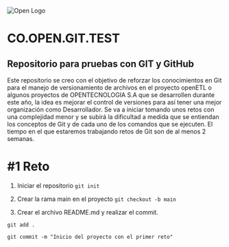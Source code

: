![Open Logo](https://openits.co/wp-content/uploads/2020/07/log-peque.png)

# CO.OPEN.GIT.TEST

## Repositorio para pruebas con GIT y GitHub

Este repositorio se creo con el objetivo de reforzar los conocimientos en Git para el manejo de versionamiento de archivos en el proyecto openETL o algunos proyectos de OPENTECNOLOGIA S.A que se desarrollen durante este año, la idea es mejorar el control de versiones para así tener una mejor organización como Desarrollador. Se va a iniciar tomando unos retos con una complejidad menor y se subirá la dificultad a medida que se entiendan los conceptos de Git y de cada uno de los comandos que se ejecuten. El tiempo en el que estaremos trabajando retos de Git son de al menos 2 semanas.

# #1 Reto

1. Iniciar el repositorio
`git init`

2. Crear la rama main en el proyecto
`git checkout -b main`

3. Crear el archivo README.md y realizar el commit.
```
git add .

git commit -m "Inicio del proyecto con el primer reto"
```